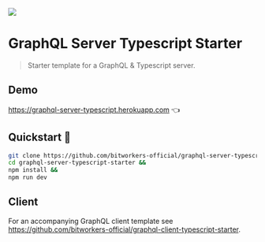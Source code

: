 ![](https://badges.renovateapi.com/github/bitworkers-official/graphql-server-typescript-starter)

# GraphQL Server Typescript Starter

> Starter template for a GraphQL & Typescript server.

## Demo

https://graphql-server-typescript.herokuapp.com 👈

## Quickstart 🚀

```bash
git clone https://github.com/bitworkers-official/graphql-server-typescript-starter &&
cd graphql-server-typescript-starter &&
npm install &&
npm run dev
```

## Client

For an accompanying GraphQL client template see https://github.com/bitworkers-official/graphql-client-typescript-starter.
